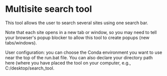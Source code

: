 # Multisite search tool

This tool allows the user to search several sites using one search bar.

Note that each site opens in a new tab or window, so you may need to tell your
browser's popup blocker to allow this tool to create popups (new tabs/windows).

User configuration: you can choose the Conda environment you want to use near the
top of the run.bat file. You can also declare your directory path here (where you
have placed the tool on your computer, e.g., C:/desktop/search_tool.